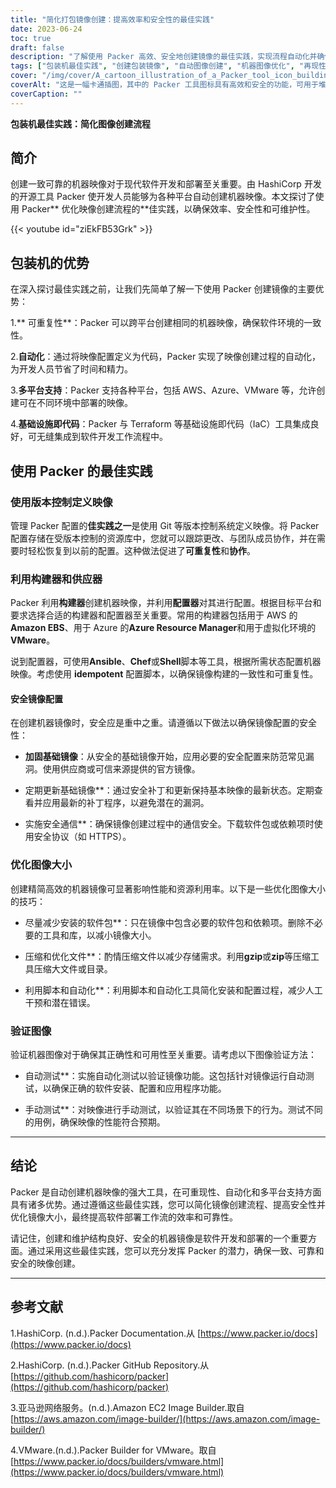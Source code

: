 ```yaml
---
title: "简化打包镜像创建：提高效率和安全性的最佳实践"
date: 2023-06-24
toc: true
draft: false
description: "了解使用 Packer 高效、安全地创建镜像的最佳实践，实现流程自动化并确保跨平台的一致性。"
tags: ["包装机最佳实践", "创建包装镜像", "自动图像创建", "机器图像优化", "再现性", "包装机制造商", "包装机供应器", "安全图像配置", "优化图像大小", "图像验证", "打包机文档", "Packer GitHub 代码库", "AWS EC2 映像生成器", "Azure 图像生成器", "VMware Packer 生成器", "包装机效益", "基础设施即代码集成", "Packer 的版本控制", "精益机械图像", "图像压缩技术", "自动图像测试", "人工图像测试", "图像验证最佳实践", "软件部署工作流程", "一致的软件环境", "包装工搜索引擎优化技巧", "包装机图像自动化", "图像创建效率", "安全图像创建", "优化的机器图像"]
cover: "/img/cover/A_cartoon_illustration_of_a_Packer_tool_icon_building_a_stack.png"
coverAlt: "这是一幅卡通插图，其中的 Packer 工具图标具有高效和安全的功能，可用于堆叠图像。"
coverCaption: ""
---
```


**包装机最佳实践：简化图像创建流程**

## 简介

创建一致可靠的机器映像对于现代软件开发和部署至关重要。由 HashiCorp 开发的开源工具 Packer 使开发人员能够为各种平台自动创建机器映像。本文探讨了使用 Packer** 优化映像创建流程的**佳实践，以确保效率、安全性和可维护性。

{{< youtube id="ziEkFB53Grk" >}}

## 包装机的优势

在深入探讨最佳实践之前，让我们先简单了解一下使用 Packer 创建镜像的主要优势：

1.** 可重复性**：Packer 可以跨平台创建相同的机器映像，确保软件环境的一致性。

2.**自动化**：通过将映像配置定义为代码，Packer 实现了映像创建过程的自动化，为开发人员节省了时间和精力。

3.**多平台支持**：Packer 支持各种平台，包括 AWS、Azure、VMware 等，允许创建可在不同环境中部署的映像。

4.**基础设施即代码**：Packer 与 Terraform 等基础设施即代码（IaC）工具集成良好，可无缝集成到软件开发工作流程中。

## 使用 Packer 的最佳实践

### 使用版本控制定义映像

管理 Packer 配置的**佳实践之一**是使用 Git 等版本控制系统定义映像。将 Packer 配置存储在受版本控制的资源库中，您就可以跟踪更改、与团队成员协作，并在需要时轻松恢复到以前的配置。这种做法促进了**可重复性**和**协作**。

### 利用构建器和供应器

Packer 利用**构建器**创建机器映像，并利用**配置器**对其进行配置。根据目标平台和要求选择合适的构建器和配置器至关重要。常用的构建器包括用于 AWS 的**Amazon EBS**、用于 Azure 的**Azure Resource Manager**和用于虚拟化环境的**VMware**。

说到配置器，可使用**Ansible**、**Chef**或**Shell**脚本等工具，根据所需状态配置机器映像。考虑使用 **idempotent** 配置脚本，以确保镜像构建的一致性和可重复性。

#### 安全镜像配置

在创建机器镜像时，安全应是重中之重。请遵循以下做法以确保镜像配置的安全性：

- **加固基础镜像**：从安全的基础镜像开始，应用必要的安全配置来防范常见漏洞。使用供应商或可信来源提供的官方镜像。

- 定期更新基础镜像**：通过安全补丁和更新保持基本映像的最新状态。定期查看并应用最新的补丁程序，以避免潜在的漏洞。

- 实施安全通信**：确保镜像创建过程中的通信安全。下载软件包或依赖项时使用安全协议（如 HTTPS）。

### 优化图像大小

创建精简高效的机器镜像可显著影响性能和资源利用率。以下是一些优化图像大小的技巧：

- 尽量减少安装的软件包**：只在镜像中包含必要的软件包和依赖项。删除不必要的工具和库，以减小镜像大小。

- 压缩和优化文件**：酌情压缩文件以减少存储需求。利用**gzip**或**zip**等压缩工具压缩大文件或目录。

- 利用脚本和自动化**：利用脚本和自动化工具简化安装和配置过程，减少人工干预和潜在错误。

### 验证图像

验证机器图像对于确保其正确性和可用性至关重要。请考虑以下图像验证方法：

- 自动测试**：实施自动化测试以验证镜像功能。这包括针对镜像运行自动测试，以确保正确的软件安装、配置和应用程序功能。

- 手动测试**：对映像进行手动测试，以验证其在不同场景下的行为。测试不同的用例，确保映像的性能符合预期。

______

## 结论

Packer 是自动创建机器映像的强大工具，在可重现性、自动化和多平台支持方面具有诸多优势。通过遵循这些最佳实践，您可以简化镜像创建流程、提高安全性并优化镜像大小，最终提高软件部署工作流的效率和可靠性。

请记住，创建和维护结构良好、安全的机器镜像是软件开发和部署的一个重要方面。通过采用这些最佳实践，您可以充分发挥 Packer 的潜力，确保一致、可靠和安全的映像创建。

______

## 参考文献

1.HashiCorp. (n.d.).Packer Documentation.从 [https://www.packer.io/docs](https://www.packer.io/docs)

2.HashiCorp. (n.d.).Packer GitHub Repository.从 [https://github.com/hashicorp/packer](https://github.com/hashicorp/packer)

3.亚马逊网络服务。(n.d.).Amazon EC2 Image Builder.取自 [https://aws.amazon.com/image-builder/](https://aws.amazon.com/image-builder/)

4.VMware.(n.d.).Packer Builder for VMware。取自 [https://www.packer.io/docs/builders/vmware.html](https://www.packer.io/docs/builders/vmware.html)
